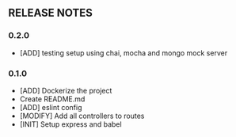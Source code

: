 RELEASE NOTES
-------------

### 0.2.0
* [ADD] testing setup using chai, mocha and mongo mock server

### 0.1.0
* [ADD] Dockerize the project
* Create README.md
* [ADD] eslint config
* [MODIFY] Add all controllers to routes
* [INIT] Setup express and babel
